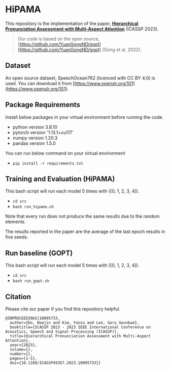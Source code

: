 # HiPAMA 

This repository is the implementation of the paper, [**Hierarchical Pronunciation Assessment with Multi-Aspect Attention**](https://ieeexplore.ieee.org/document/10095733/) (ICASSP 2023).

> Our code is based on the open source, [https://github.com/YuanGongND/gopt](https://github.com/YuanGongND/gopt) (Gong et al, 2022).

## Dataset

An open source dataset, SpeechOcean762 (licenced with CC BY 4.0) is used. You can download it from [https://www.openslr.org/101](https://www.openslr.org/101).

## Package Requirements

Install below packages in your virtual environment before running the code.
- python version 3.8.10
- pytorch version '1.13.1+cu117'
- numpy version 1.20.3
- pandas version 1.5.0

You can run below command on your virtual environment
- `pip install -r requirements.txt`

## Training and Evaluation (HiPAMA)
This bash script will run each model 5 times with ([0, 1, 2, 3, 4]).
- `cd src`
- `bash run_hipama.sh`

Note that every run does not produce the same results due to the random elements.

The results reported in the paper are the average of the last epoch results in five seeds.

## Run baseline (GOPT)
This bash script will run each model 5 times with ([0, 1, 2, 3, 4]).
- `cd src`
- `bash run_gopt.sh`

## Citation
Please cite our paper if you find this repository helpful.

```
@INPROCEEDINGS{10095733,
  author={Do, Heejin and Kim, Yunsu and Lee, Gary Geunbae},
  booktitle={ICASSP 2023 - 2023 IEEE International Conference on Acoustics, Speech and Signal Processing (ICASSP)}, 
  title={Hierarchical Pronunciation Assessment with Multi-Aspect Attention}, 
  year={2023},
  volume={},
  number={},
  pages={1-5},
  doi={10.1109/ICASSP49357.2023.10095733}}
```